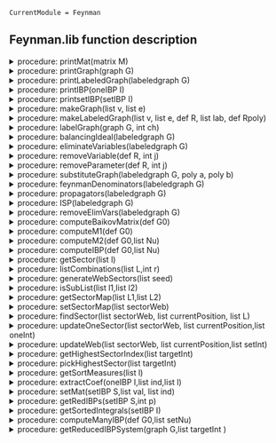 ```@meta
CurrentModule = Feynman
```

## Feynman.lib function description

<details>
<summary>procedure: printMat(matrix M)</summary>

**USAGE**   :  printMat(M); M matrix@*
**ASSUME**  :  M is a matrix.
**THEORY**  :  This is the print function used by Singular to print a matrix.
**KEYWORDS**: matrix
**Example** :

```singular
ring R=0,(x),lp;
matrix M[2][3]=1,243,3,4,522222,6;
printMat(M);
```
</details>

<details>
<summary>procedure: printGraph(graph G)</summary>

**USAGE**   :  printGraph(G); G graph@*
**ASSUME**  :  G is a graph.
**THEORY**  :  This is the print function used by Singular to print a graph.
**KEYWORDS**:  graph
**Example** :

```singular
graph G = makeGraph(list(1,2,3,4),list(list(1,3),list(1,2),list(2,4),list(3,4),list(1),list(2),list(3),list(4)));
G;
```
</details>

<details>
<summary>procedure: printLabeledGraph(labeledgraph G)</summary>

**USAGE**   :  printLabeledGraph(G); G labeledgraph@*
**ASSUME**  :  G is a labeled graph.
**THEORY**  :  This is the print function used by Singular to print a labeled graph.
**KEYWORDS**:  Feynman graph
**Example** :

```singular
ring R=(0),q(1..6),dp;
labeledgraph G = makeLabeledGraph(list(1,2,3,4),list(list(1,3),list(1,2),list(1,2),list(2,4),list(3,4),list(3,4)),R, list (q(1),q(2),q(3),q(4),q(5),q(6)),R);
G;
```
</details>

<details>
<summary>procedure: printIBP(oneIBP I)</summary>

**USAGE**   :  printIBP(I); I oneIBP@*
**ASSUME**  :  I is an IBP identity computed using computeIBP.
**THEORY**  :  This is the print function used by Singular to print an IBP relation.
**KEYWORDS**:  Feynman graph
**Example** :

```singular

```
</details>

<details>
<summary>procedure: printsetIBP(setIBP I)</summary>

**USAGE**   :  printIBP(I); I setIBP@*
**ASSUME**  :  I is the set of IBP identities computed using computeIBP.
**THEORY**  :  This is the print function used by Singular to print setIBP.
**KEYWORDS**:  Feynman graph
**Example** :

```singular

```
</details>

<details>
<summary>procedure: makeGraph(list v, list e)</summary>

**USAGE**   :  makeGraph(v,e); v list, e list@*
**ASSUME**  :  v is a list of integers, e is a list of two element lists of v.
**RETURN**  :  graph with vertices v and edges e
**THEORY**  :  Creates a graph from a list of vertices and edges. The vertices can be any   
                type. The data structure respects the ordering of vertices of edges, so can be used for directed graphs,
**KEYWORDS**:   graph
**Example** :

```singular
graph G = makeGraph(list(1,2,3,4),list(list(1,3),list(1,2),list(1,2),list(2,4),list(3,4),list(3,4)));
G;
```
</details>

<details>
<summary>procedure: makeLabeledGraph(list v, list e, def R, list lab, def Rpoly)</summary>

**USAGE**   :  makeLabeledGraph(v,e,R,l,P); v list, e list, R ring, l list, P ring @*
**ASSUME**  :   v is a list of integers, e is a list of two element lists of pairwise 
                different elements of v, R is a ring, l is a list of labels, P is a ring
**RETURN**  :   labeled graph with vertices v and edges e with labels of the edges in R with 
                infinite edges being constants
**THEORY**  :   
**KEYWORDS**:   Feynman graph
**Example** :

```singular
ring R=(0),q(1..6),dp;
labeledgraph G = makeLabeledGraph(list(1,2,3,4),list(list(1,3),list(1,2),list(1,2),list(2,4),list(3,4),list(3,4)),R, list (q(1),q(2),q(3),q(4),q(5),q(6)),R);
G;
```
</details>

<details>
<summary>procedure: labelGraph(graph G, int ch)</summary>

**USAGE**   :  labelGraph(G); G graph@*
**ASSUME**  :  G is a graph and ch is either zero or a prime.
**RETURN**  :  labeled graph with polynomial variables q_i at the bounded edges and function 
                field variables p_i at the unbounded edges over a prime field of 
                characteristic ch
**THEORY**  :  
**KEYWORDS**:   Feynman graph
**Example** :

```singular
graph G = makeGraph(list(1,2,3,4),list(list(1,3),list(1,2),list(2,4),list(3,4),list(1),list(2),list(3),list(4)));
labeledgraph lG = labelGraph(G,0);
lG;
```
</details>

<details>
<summary>procedure: balancingIdeal(labeledgraph G)</summary>

**USAGE**   :  balancingIdeal(G); G labeledgraph@*
**ASSUME**  :   G is a labeled graph
**RETURN**  :  ideal of balancing condition of the graph, basering is assumed to be G.over
**THEORY**  :  
**KEYWORDS**:   Feynman graph
**Example** :

```singular
graph G = makeGraph(list(1,2,3,4),list(list(1,3),list(1,2),list(2,4),list(3,4),list(1),list(2),list(3),list(4)));
labeledgraph lG = labelGraph(G,0);
def R= lG.over;
setring R;
ideal I = balancingIdeal(lG);
I;
```
</details>

<details>
<summary>procedure: eliminateVariables(labeledgraph G)</summary>

**USAGE**   :  eliminateVariables(G); G labeledgraph@*
**ASSUME**  :   G is a labeled graph
**RETURN**  :  labeled graph with variables of the bounded edges eliminated according to 
                balancing condition and using an ordering $q[i]>p[j]$.
**THEORY**  :  
**KEYWORDS**:   Feynman graph
**Example** :

```singular
graph G = makeGraph(list(1,2,3,4),list(list(1,3),list(1,2),list(2,4),list(3,4),list(1),list(2),list(3),list(4)));
labeledgraph lG = labelGraph(G,0);
eliminateVariables(lG);
```
</details>

<details>
<summary>procedure: removeVariable(def R, int j)</summary>

**USAGE**   :  removeVariable(R); R ring@*
**ASSUME**  :   R is a polynomial ring
**RETURN**  :   polynomial ring with j-th variable removed
**THEORY**  :  
**KEYWORDS**:   ring
**Example** :

```singular
ring R=0,(x,y,z),(lp(2),dp(1));
def S= removeVariable(R,2);
S;
```
</details>

<details>
<summary>procedure: removeParameter(def R, int j)</summary>

**USAGE**   :  removeParameter(R); R ring@*
**ASSUME**  :   R is a polynomial ring
**RETURN**  :  polynomial ring with j-th variable removed
**THEORY**  :  
**KEYWORDS**:   ring
**Example** :

```singular
ring R=(0,p(1),p(2),p(3)),(x,y,z),(lp(2),dp(1));
def S= removeParameter(R,2);
S;
```
</details>

<details>
<summary>procedure: substituteGraph(labeledgraph G, poly a, poly b)</summary>

**USAGE**   :   substituteGraph(G); G labeledgraph@*
**ASSUME**  :   G is a labeled graph
**RETURN**  :   substitute the variable a in the labeling by b
**THEORY**  :  
**KEYWORDS**:   Feynman graph
**Example** :

```singular

```
</details>

<details>
<summary>procedure: feynmanDenominators(labeledgraph G)</summary>

**USAGE**   :  feynmanDenominators(G); G labeledgraph@*
**ASSUME**  :   G is a labeled graph
**RETURN**  :   ideal containing the propagators in the Feynman integral
**THEORY**  :  
**KEYWORDS**:   Feynman graph
**Example** :

```singular
graph G = makeGraph(list(1,2,3,4),list(list(1,3),list(1,2),list(2,4),list(3,4),list(1),list(2),list(3),list(4)));
labeledgraph lG = labelGraph(G,0);
labeledgraph lGelim = eliminateVariables(lG);
def R = lGelim.over;
setring R;
ideal I = feynmanDenominators(lGelim);
I;
```
</details>

<details>
<summary>procedure: propagators(labeledgraph G)</summary>

**USAGE**   :   propagators(G); G labeledgraph@*
**ASSUME**  :   G is a labeled graph
**RETURN**  :   ideal, containing the denominators in the Feynman integral
**THEORY**  :  
**KEYWORDS**:   Feynman graph 
**Example** :

```singular
graph G = makeGraph(list(1,2,3,4),list(list(1,3),list(1,2),list(2,4),list(3,4),list(1),list(2),list(3),list(4)));
labeledgraph lG = labelGraph(G,0);
labeledgraph lGelim = eliminateVariables(lG);
def R = lGelim.over;
setring R;
ideal I = propagators(lGelim);
I;
```
</details>

<details>
<summary>procedure: ISP(labeledgraph G)</summary>

**USAGE**   :  ISP(G); G labeledgraph@*
**ASSUME**  :   G is a labeled graph
**RETURN**  :  ideal, containing the irreducible scalar products, that is, those scalar 
                product which are not linearly dependent on the propagators.
**THEORY**  :  
**KEYWORDS**:   Feynman graph
**Example** :

```singular
graph G = makeGraph(list(1,2,3,4,5,6),list(list(1,2),list(3,6),list(4,5),list(1,6),list(2,3),list(5,6),list(3,4),list(1),list(2),list(5),list(4)));
labeledgraph lG = labelGraph(G,0);
labeledgraph G1 = eliminateVariables(lG);
G1;
ring R= G1.over;
setring R;
R;
ISP(G1);
```
</details>

<details>
<summary>procedure: removeElimVars(labeledgraph G)</summary>

**USAGE**   :  removeElimVars(G); G labeledgraph@*
**ASSUME**  :   G is a labeled graph
**RETURN**  :  Removes the variables from G.elimvars. This key is generated by the procedure 
                eliminateVariables.
**THEORY**  :  
**KEYWORDS**:   Feynman graph
**Example** :

```singular
graph G = makeGraph(list(1,2,3,4,5,6),list(list(1,2),list(3,6),list(4,5),list(1,6),list(2,3),list(5,6),list(3,4),list(1),list(2),list(5),list(4)));
labeledgraph lG = labelGraph(G,0);
labeledgraph G1 = eliminateVariables(lG);
labeledgraph G2 = removeElimVars(G1);
G2;
ring R= G2.over;
setring R;
R;
G2;
```
</details>

<details>
<summary>procedure: computeBaikovMatrix(def G0)</summary>

**USAGE**   :  computeBaikovMatrix(G); G labeledgraph, or G graph@*
**ASSUME**  :   G is a Graph, or@*
                G is a labeled graph where redundant variables have been eliminated by 
                the procedure eliminateVariables, and deleted from the ring by the 
                procedure removeElimVars.
**RETURN**  :   a labeled graph G1, computes the Baikov matrix of G defined in G1.baikovover 
                and stores it in G1.baikovmatrix
**THEORY**  :  
**KEYWORDS**:   Feynman graph
**Example** :   

```singular
graph G = makeGraph(list(1,2,3,4,5,6),list(list(6,1),list(4,6),list(1,2),list(3,5),list(4,3),list(2,5),list(5,6),list(1),list(2),list(3),list(4)));
labeledgraph G1=computeBaikovMatrix(G);
ring RB= G1.baikovover;
setring RB;
RB;
matrix B = G1.baikovmatrix;
printMat(B);
```
</details>

<details>
<summary>procedure: computeM1(def G0)</summary>

**USAGE**   :  computeM1(G0); G labeledgraph, or G graph@*
**ASSUME**  :   G is a Graph, or@*
                G is a labeled graph where redundant variables have been eliminated by 
                the procedure eliminateVariables, and deleted from the ring by the 
                procedure removeElimVars.
**RETURN**  :   The module M1 over G1.baikovover that requires to compute IBP identities 
**THEORY**  :  
**KEYWORDS**:   Feynman graph
**Example** :

```singular
graph G = makeGraph(list(1,2,3,4,5,6),list(list(6,1),list(4,6),list(1,2),list(3,5),list(4,3),list(2,5),list(5,6),list(1),list(2),list(3),list(4)));
labeledgraph G1=computeBaikovMatrix(G);
ring RB=G1.baikovover;
RB;
module ML=computeM1(G1);
ML;
```
</details>

<details>
<summary>procedure: computeM2(def G0,list Nu)</summary>

**USAGE**   :  computeM2(G,Nu); G labeledgraph, or G graph@*
**ASSUME**  :   G is a Graph, or@*
                G is a labeled graph where redundant variables have been eliminated by 
                the procedure eliminateVariables, and deleted from the ring by the 
                procedure removeElimVars.
                Nu is the seed.
**RETURN**  :   The module M2 over G1.baikovover that requires to compute IBP identities  
**THEORY**  :  
**KEYWORDS**:   Feynman graph
**Example** :

```singular
graph G = makeGraph(list(1,2,3,4,5,6),list(list(6,1),list(4,6),list(1,2),list(3,5),list(4,3),list(2,5),list(5,6),list(1),list(2),list(3),list(4)));
labeledgraph G1=computeBaikovMatrix(G);
ring RB=G1.baikovover;
RB;
module M2=computeM2(G1,list(1,1,1,0,0,1,0,0,0));
M2;
module M2=computeM2(G1, list(1,1,1,1,1,1,1,-5,0));
M2;
```
</details>

<details>
<summary>procedure: computeIBP(def G0,list Nu)</summary>

**USAGE**   :  computeIBP(G0,Nu); G labeledgraph, or G graph@*
**ASSUME**  :   G is a Graph, or@*
                G is a labeled graph where redundant variables have been eliminated by 
                the procedure eliminateVariables, and deleted from the ring by the 
                procedure removeElimVars.
                Nu is the seed.
**RETURN**  :   The set of IBPS correspond to G0 and given Nu.
**THEORY**  :  
**KEYWORDS**:   Feynman graph
**Example** :

```singular
graph G = makeGraph(list(1,2,3,4,5,6),list(list(6,1),list(4,6),list(1,2),list(3,5),list(4,3),list(2,5),list(5,6),list(1),list(2),list(3),list(4)));
labeledgraph G1=computeBaikovMatrix(G);
setIBP S=computeIBP(G1,list(1,1,0,1,0,1,0,1,0));
ring R=S.over;
setring R;
S;
oneIBP I=S.IBP[1];
I;
```
</details>

<details>
<summary>procedure: getSector(list l)</summary>

**USAGE**   :  getSector(l); l list@*
**ASSUME**  :   l is a list of integer indices of a Feynman integral
**RETURN**  :   list L, L[1]=s The sector (a list of 1s and 0s) that the corresponding      
                integral belongs L[2]=n The sector in that the integral belongs 
**THEORY**  :  
**KEYWORDS**:   Feynman graph
**Example** :

```singular
list l=list(1,2,-3,-4,0,1);
list s=getSector(l);
s;
```
</details>

<details>
<summary>procedure: listCombinations(list L,int r)</summary>

**USAGE**   :  listCombintions(L,r); L list, r int@*
**ASSUME**  :   r is a positive integer such that r < size(L)>
**RETURN**  :   list of r-combinations of the elements in the list L
**THEORY**  :  
**KEYWORDS**:   feynman graph
**Example** :

```singular
ring R=0,(x,y,z),dp;
list L=listCombinations(list(1,2,3,4),3);
L[1];
```
</details>

<details>
<summary>procedure: generateWebSectors(list seed)</summary>

**USAGE**   :   generateWebSectors(seed);seed list@*  
**ASSUME**  :   seed is a list of integer values.
**RETURN**  :   Web structure of the sectors L, where L is the list and L[1] is the sector  
                that correspond to the  given seed and L[i] contain the subsectors of the 
                sectors in L[i-1]. Note that sector maps between the sectors have not been 
                setted. 
**THEORY**  :  
**KEYWORDS**:   feynman graph
**Example** :

```singular
ring R=0,(x,y,z),dp;
list l=list(1,-1,0,1,2,-2);
list w=generateWebSectors(l);
```
</details>

<details>
<summary>procedure: isSubList(list l1,list l2)</summary>

**USAGE**   :  isSubList(l1,l2); l1 list, l2 list@*
**ASSUME**  :  l1 and l2 are list of positive integers
**RETURN**  :  1 if elements in l1 contain in l2
                0 if elements in l1 do not contain in l2
**THEORY**  :  
**KEYWORDS**:   Feynman graph
**Example** :

```singular
ring R=0,(x,y,z),dp;
list l1=list(1,2,3,4,5,6,7);
list l2=list(1,4,6);
list l3=list(1,2,8);
list l4=list(1,4,6);
isSubList(l2,l1);
isSubList(l3,l1);
isSubList(l1,l2);
isSubList(l2,l4);
```
</details>

<details>
<summary>procedure: getSectorMap(list L1,list L2)</summary>

**USAGE**   :  getSectorMap(L1,L2); L1 list, L2 list, sector@*
**ASSUME**  :   L1 and L2 are lists of sectors where the lab field of each sector in both   
                lists are filled(i.e. two layers of a sector web)
**RETURN**  :   L1 where sectorMap  of each sector in the list L1 is filled.
**THEORY**  :  
**KEYWORDS**:   sector,graph,feynman,setIBP
**Example** :

```singular
ring R=0,(x,y,z),dp;
list l=list(1,-1,0,1,2,-2);
list w=generateWebSectors(l);
list w1=getSectorMap(w[1],w[2]);
w1[1].sectorMap;
list w2=getSectorMap(w[2],w[3]);
w2[2].sectorMap;
```
</details>

<details>
<summary>procedure: setSectorMap(list sectorWeb)</summary>

**USAGE**   :  setSectorMap(sectorWeb); sectorWeb list, sector@*
**ASSUME**  :   sectorWeb is an output produced by the function @*generateWebSectors
**RETURN**  :  sectorWeb where the field sectorMap field of each sector in sectorWeb is 
                filled.
**THEORY**  :  
**KEYWORDS**:   sector, generateWebSectors, getSectorMap
**Example** :

```singular
ring R=0,(x,y,z),dp;
list l=list(1,-1,0,1,2,-2);
list w=generateWebSectors(l);
list w1=setSectorMap(w);
```
</details>

<details>
<summary>procedure: findSector(list sectorWeb, list currentPosition, list L)</summary>

**USAGE**   :  findSector(sectorWeb,currentPosition,L); sectorWeb list,currentPosition list,
                L list,
**ASSUME**  :   sectorWeb is an output produced by the function generateWebSectors@*, L is 
                an output produced by the function getSector@
**RETURN**  :   position of the sector in the sectorWeb, where the L belongs. 
                -1, if the sector is not found
**THEORY**  :  
**KEYWORDS**:   sector, generateWebSectors, getSectorMap
**Example** :

```singular
ring R=0,(x,y,z),dp;
list l=list(1,-1,0,1,2,-2);
list w=generateWebSectors(l);
list w1=setSectorMap(w);
list oneInt=list(4,-1,-1,0,-1,-2);
list L=getSector(oneInt);
def pos=findSector(w1,list(1,1),L[2]);
isSubList(w[pos[1]][pos[2]].lab,L[2])==1 && isSubList(L[2],w[pos[1]][pos[2]].lab); //this returns 1, since the given integral is in the sector at pos.

//example for a integral that is not in the set
list oneInt=list(4,1,0,-1,-2,3);
list L=getSector(oneInt);
def pos=findSector(w1,list(1,1),L[2]);
pos;
```
</details>

<details>
<summary>procedure: updateOneSector(list sectorWeb, list currentPosition,list oneInt)</summary>

**USAGE**   :   updateOneSector(sectorWeb,currentPosition,oneInt); sectorWeb list, sector@* 
**ASSUME**  :   sectorWeb is an output produced by the function generateWebSectors@*, oneInt 
                is a list of indeces of the denominators associated to an integral 
                correspond to a given feynman graph. Also assume the sectorweb isalso  
                associated to the same feynman graph.
**RETURN**  :   updated sectorWeb, where the oneInt is assigned to the targetInts field of 
                the seector correspond to provided oneInt
**THEORY**  :  
**KEYWORDS**:   sector, generateWebSectors, getSectorMap,updateWeb,findSector
**Example** :

```singular
ring R=0,(x,y,z),dp;
list l=list(1,-1,0,1,2,-2);
list w=generateWebSectors(l);
list w1=setSectorMap(w);
list oneInt=list(4,-1,-1,0,-1,-2);
list w2=updateOneSector(w1,list(1,1),oneInt);
list L=getSector(oneInt);
L[2];
w2[3][2].lab;
```
</details>

<details>
<summary>procedure: updateWeb(list sectorWeb, list currentPosition,list setInt)</summary>

**USAGE**   :   updateWeb(sectorWeb,currentPosition,setInt); sectorWeb list, sector@*
**ASSUME**  :   sectorWeb is an output produced by the function generateWebSectors@*, setInt 
                is a list of indeces of the denominators associated to  integrals correspond 
                to a given feynman graph. Also assume the sectorweb is also  associated to 
                the same feynman graph.
**RETURN**  :   list (sectorWeb,MasterInt,notInWeb) where,
                sectorWeb is the updated web by assingning integrals to correspondng sectors,
                masterInt is the list integrals belong to the sector at currentPosition
                notInWeb is the list of integrals that are not belong the integral family 
                associated the SectorWeb.
**THEORY**  :  
**KEYWORDS**:   generateWebSectors, getSector,findSector
**Example** :
**Example 1:**
```singular
ring R=(0,(t,D)),(x,y,z),dp;
list l=list(1,2,1);
list w=generateWebSectors(l);
list w1=setSectorMap(w);
list setInt=list(list(1,2,3),list(-1,1,2),list(1,1,-1),list(-1,0,-2));
list setInt=list(list(1,2,3));
list setInt=list(l);
  
list L1=pickHighestSector(setInt);
list w2=updateWeb(w1,list(1,1),L1[1]);
w2[2]; //master integrals
w2[3];//integrals not in the web
```
**Example 2:**
```singular
graph G = makeGraph(list(1,2,3,4,5,6),list(list(6,1),list(4,6),list(1,2),list(3,5),list(4,3),list(2,5),list(5,6),list(1),list(2),list(3),list(4)));
labeledgraph G1=computeBaikovMatrix(G);
ring RZ= G1.baikovover;
printMat(G1.baikovmatrix);
  
list setInt=list(list(1,1,1,-1,-3,1,-1,-1,-1),list(1,-1,1,-1,-3,-1,-1,-4,-1));
list web=generateWebSectors(setInt[1]);
list w1=setSectorMap(web); 
web=w1;
list L1=pickHighestSector(setInt);  
  
list w2=updateWeb(web,list(1,1),L1[1]); //updateWeb returns a list w3 with w3[1]=sectorWeb,w3[2]=list of master Integrals, w3[3]=list of integrals that not belong to the current web
web=w2[1]; 
setIBP S=computeIBP(G1,L1[1][1]);
ring R=S.over;
setring R;
list L=getRedIBPs(S,101); //L[1]=list of independent IBPs,L[2]=list of master integrals
list independIBPs=L[1];
list masterAndTailIntgrals=L[2];
size(independIBPs) < size(S.IBP); //number of linearly independent set of IBPs are less than the number of orginal IBPs. So this returns true
  
oneIBP I1=independIBPs[18];     //Here is an example for one IBP i
I1;
list w3=updateWeb(web,list(1,1),masterAndTailIntgrals); //updateWeb returns a list w3 with w3[1]=sectorWeb,w3[2]=list of master Integrals, w3[3]=list of integrals that not belong to the current web
web=w3[1];   
size(web[1][1].targetInts);
```
</details>

<details>
<summary>procedure: getHighestSectorIndex(list targetInt)</summary>

**USAGE**   :   pickHighestSector(targetInt); G is a list of list of integers of same length 
**ASSUME**  :   targetInt is the list of target integrals
**RETURN**  :   the intgral that belong to the heighest sector, if all integrals belong to 
                the same sector web; otherwise, it returns a list of collection of integrals 
                each need to be handled using different sector webs,
**THEORY**  :  
**KEYWORDS**:   Feynman graph
**Example** :

```singular

```
</details>

<details>
<summary>procedure: pickHighestSector(list targetInt)</summary>

**USAGE**   :   pickHighestSector(targetInt); G is a list of list of integers of same length
**ASSUME**  :   targetInt is the list of target integrals 
**RETURN**  :   the intgral that belong to the heighest sector, if all integrals belong to              the same sector web; otherwise, it returns a list of collection of integrals 
                each need to be handled using different sector webs,
**THEORY**  :  
**KEYWORDS**:   Feynman graph
**Example** :

```singular
setInt=list(list(-1,1,2),list(1,1,-1),list(-1,0,-2),list(1,2,3)); //here we can do the reduction using one web
list L=pickHighestSector(setInt);
size(L);

list setInt=list(list(-1,1,2),list(1,1,-1),list(-1,0,-2)); //here we need more than one web
list L=pickHighestSector(setInt);
size(L);
```
</details>

<details>
<summary>procedure: getSortMeasures(list l)</summary>

**USAGE**   :  getSortMeasures(l); l list, 
**ASSUME**  :   l is a list of integers (i.e a seed). 
**RETURN**  :   list of sort measures that are used in Laporta Algorithm
**THEORY**  :  
**KEYWORDS**:   Feynman graph
**Example** :

```singular
setInt=list(list(-1,1,2),list(1,1,-1),list(-1,0,-2),list(1,2,3)); 
getSortMeasures(l);
```
</details>

<details>
<summary>procedure: extractCoef(oneIBP I,list ind,list l)</summary>

**USAGE**   :  extractCoef(I,ind,l); I oneIBP,ind list,l list,
**ASSUME**  :   ind is the output of getSortedIntegrals, and l is the list of values over 
                the base field I.baikovover and size(l)=npars(I.baikovover)
**RETURN**  :  list of values where, the i-th element is the evaluation of coefficient 
                function  at values in the list l of the IBP relation oneIBP, whose index is 
                i=ind[i][1].
**THEORY**  :  
**KEYWORDS**:   feynman graph,IBPs
**Example** :

```singular
graph G = makeGraph(list(1,2,3,4,5,6),list(list(6,1),list(4,6),list(1,2),list(3,5),list(4,3),list(2,5),list(5,6),list(1),list(2),list(3),list(4)));
labeledgraph G1=computeBaikovMatrix(G);
setIBP S=computeIBP(G1,list(1,1,0,1,0,1,0,1,0));
ring R=S.over;
setring R;
list ind = getSortedIntegrals(S);
oneIBP I=S.IBP[1];
I;
list rowCorrespondToI=extractCoef(I,ind,list(1,2,9)); 
  
// the nonzero coefficient of the IBP relation correspond to integral I(1,1,0,1,0,0,0,1,0).
// when we use lex ordering to order the used integrals in set of IBPs, this integral correspond to the 82th place.
// so we get only a nonzero value at position 82 and the below, the output will be -14.

rowCorrespondToI[82]; //output will be -14
```
</details>

<details>
<summary>procedure: setMat(setIBP S,list val, list ind)</summary>

**USAGE**   :  setMat(S,val); S setIBP,val list
**ASSUME**  :  size(val)=npars(I.baikovover) and val list of integers and  ind is the output 
                of getSortedIntegrals(S)
**RETURN**  :  atrix,where i-th row correspond to the evaluation of coefficient functions of 
                i-th IBP in setIBP. Columns of the matrix correspond to the all used indices 
                in the setIBP which are ordered with respect to the output 
                ofgetSortMeasures. 
**THEORY**  :  
**KEYWORDS**:   feynman graph,IBPs
**Example** :

```singular
graph G = makeGraph(list(1,2,3,4,5,6),list(list(6,1),list(4,6),list(1,2),list(3,5),list(4,3),list(2,5),list(5,6),list(1),list(2),list(3),list(4)));
labeledgraph G1=computeBaikovMatrix(G);
setIBP S=computeIBP(G1,list(1,1,0,1,0,1,0,1,0));
ring R=S.over;
setring R;
list ind = getSortedIntegrals(S);
matrix N=setMat(S,list(1,2,3),ind);
```
</details>


<details>
<summary>procedure: getRedIBPs(setIBP S,int p)</summary>

**USAGE**   :   getRedIBPs(S,p); 
**ASSUME**  :   S is setIBP, and p is a prime number. 
**RETURN**  :   list L, L[1]=indIBP, L[2]=seed where,
                indIBP contain the linearly independent IBP relations of setIBP which are 
                obtained by finite field row reduction over the field Fp. 
                seed contain the indeces correspond to the non-free columns in rref.
**THEORY**  :  
**KEYWORDS**:   feynman graph,IBPs
**Example** :

```singular
graph G = makeGraph(list(1,2,3,4,5,6),list(list(6,1),list(4,6),list(1,2),list(3,5),list(4,3),list(2,5),list(5,6),list(1),list(2),list(3),list(4)));
labeledgraph G1=computeBaikovMatrix(G);
setIBP S=computeIBP(G1,list(1,1,0,1,0,1,0,1,0));
ring R=S.over;
setring R;
list L=getRedIBPs(S,101);
size(L[1])<size(S.IBP);
```
</details>

<details>
<summary>procedure: getSortedIntegrals(setIBP I)</summary>

**USAGE**   :  getSortedIntegrals(I); I setIBP,
**ASSUME**  :
**RETURN**  :  list ind where each entry is a pair (indv,sortmeasures),
                indv is the list of indices(seed) appered in the setIBP 
                and sortmeasures is the output of getSortMeasures(indv).
                The function getSortedIntegrals extract the seeds appeared in the IBP 
                identities of the setIBP,
                sort them lexicographically based on the values got from getSortMeasures and 
                return the output.
**THEORY**  :  
**KEYWORDS**: 
**Example** :

```singular
graph G = makeGraph(list(1,2,3,4,5,6),list(list(6,1),list(4,6),list(1,2),list(3,5),list(4,3),list(2,5),list(5,6),list(1),list(2),list(3),list(4)));
labeledgraph G1=computeBaikovMatrix(G);
setIBP S=computeIBP(G1,list(1,1,0,1,0,1,0,1,0));
ring R=S.over;
setring R;
list L=getSortedIntegrals(S); //L list of pair of sorted integrals and the corresponding sorting measures
L[1];
```
</details>

<details>
<summary>procedure: computeManyIBP(def G0,list setNu)</summary>

**USAGE**   :  computeManyIBP(G0,setNu); G0 graph@*,
**ASSUME**  :   setNu is a list of seeds correspond to the graph G0 which are belong to the 
                same sector 
**RETURN**  :   setIBP S, where it contains all the IBP relations obtained by module    
                intersection and seeding 
**THEORY**  :  
**KEYWORDS**: 
**Example** :

```singular
graph G = makeGraph(list(1,2,3,4,5,6),list(list(6,1),list(4,6),list(1,2),list(3,5),list(4,3),list(2,5),list(5,6),list(1),list(2),list(3),list(4)));
labeledgraph G1=computeBaikovMatrix(G);

//here we compute set of IBPs correspond to two seeds seperately
setIBP IBP1=computeIBP(G1,list(1,1,0,1,0,1,0,-1,0));
setIBP IBP2=computeIBP(G1,list(1,1,0,1,0,1,0,-3,0));
size(IBP1.IBP);
size(IBP2.IBP);
  
//here we compute set of IBPs correspond both seeds simultaneously 
//We can use this only when both integrals belongs to the same sector

setIBP S=computeManyIBP(G,list(list(1,1,0,1,0,1,0,-1,0),list(1,1,0,1,0,1,0,-3,0)));
size(S.IBP); 
```
</details>

<details>
<summary>procedure: getReducedIBPSystem(graph G,list targetInt )</summary>

**USAGE**   :  getReducedIBPSystem(G,targetInt); targetInt list,G graph@*,
**ASSUME**  :   G is a graph and targetInt is a list of seeds of target integrals.
**RETURN**  :  ist (reducedIBPs,MI) where  reducedIBPs::setIBP, MI::list.
                reducedIBPs contain the reduced IBP system for the target integrals
                MI contain the master integrals
**THEORY**  :  
**KEYWORDS**:   Feynman graph,IBPs
**Example** :

```singular
graph G = makeGraph(list(1,2,3,4,5,6),list(list(6,1),list(4,6),list(1,2),list(3,5),list(4,3),list(2,5),list(5,6),list(1),list(2),list(3),list(4)));
list targetInt=list(list(1,1,1,-1,-3,-1,-1,-1,-1),list(1,-1,1,-1,-3,-1,-1,-4,-1));
list finalset=getReducedIBPSystem(G,targetInt);
setIBP S=finalset[1];
ring R=S.over;
setring R;
oneIBP I=S.IBP[5];
I;
size(finalset[2]);
```
</details>

